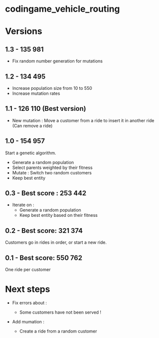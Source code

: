 # codingame_vehicle_routing

# Versions

## 1.3 - 135 981

- Fix random number generation for mutations

## 1.2 - 134 495

- Increase population size from 10 to 550
- Increase mutation rates

## 1.1 - 126 110 (Best version)

- New mutation : Move a customer from a ride to insert it in another ride (Can remove a ride)

## 1.0 - 154 957

Start a genetic algorithm.
- Generate a random population
- Select parents weighted by their fitness
- Mutate : Switch two random customers
- Keep best entity

## 0.3 - Best score : 253 442

- Iterate on :
    - Generate a random population
    - Keep best entity based on their fitness

## 0.2 - Best score: 321 374

Customers go in rides in order, or start a new ride.

## 0.1 - Best score: 550 762

One ride per customer

# Next steps

- Fix errors about :
    - Some customers have not been served !

- Add mumation :
    - Create a ride from a random customer
